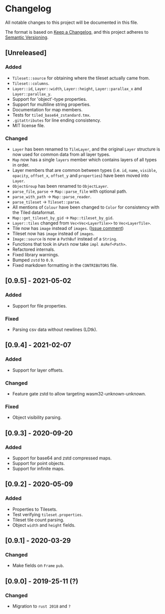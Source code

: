 # Changelog

All notable changes to this project will be documented in this file.

The format is based on [Keep a Changelog](https://keepachangelog.com/en/1.0.0/),
and this project adheres to [Semantic Versioning](https://semver.org/spec/v2.0.0.html).

## [Unreleased]
### Added
- `Tileset::source` for obtaining where the tileset actually came from.
- `Tileset::columns`.
- `Layer::id`, `Layer::width`, `Layer::height`, `Layer::parallax_x` and `Layer::parallax_y`.
- Support for 'object'-type properties.
- Support for multiline string properties.
- Documentation for map members.
- Tests for `tiled_base64_zstandard.tmx`.
- `.gitattributes` for line ending consistency.
- MIT license file.

### Changed
- `Layer` has been renamed to `TileLayer`, and the original `Layer` structure is now used
  for common data from all layer types.
- `Map` now has a single `layers` member which contains layers of all types in order.
- Layer members that are common between types (i.e. `id`, `name`, `visible`, `opacity`, `offset_x`,
  `offset_y` and `properties`) have been moved into `Layer`.
- `ObjectGroup` has been renamed to `ObjectLayer`.
- `parse_file`, `parse` -> `Map::parse_file` with optional path.
- `parse_with_path` -> `Map::parse_reader`.
- `parse_tileset` -> `Tileset::parse`.
- All mentions of `Colour` have been changed to `Color` for consistency with the Tiled dataformat.
- `Map::get_tileset_by_gid` -> `Map::tileset_by_gid`.
- `Layer::tiles` changed from `Vec<Vec<LayerTile>>` to `Vec<LayerTile>`.
- Tile now has `image` instead of `images`. ([Issue comment](https://github.com/mapeditor/rs-tiled/issues/103#issuecomment-940773123))
- Tileset now has `image` instead of `images`.
- `Image::source` is now a `PathBuf` instead of a `String`.
- Functions that took in `&Path` now take `impl AsRef<Path>`.
- Refactored internals.
- Fixed library warnings.
- Bumped `zstd` to `0.9`.
- Fixed markdown formatting in the `CONTRIBUTORS` file.

## [0.9.5] - 2021-05-02
### Added
- Support for file properties.

### Fixed
- Parsing csv data without newlines (LDtk).

## [0.9.4] - 2021-02-07
### Added
- Support for layer offsets.

### Changed
- Feature gate zstd to allow targeting wasm32-unknown-unknown.

### Fixed
- Object visibility parsing.

## [0.9.3] - 2020-09-20
### Added
- Support for base64 and zstd compressed maps.
- Support for point objects.
- Support for infinite maps.

## [0.9.2] - 2020-05-09
### Added
- Properties to Tilesets.
- Test verifying `tileset.properties`.
- Tileset tile count parsing.
- Object `width` and `height` fields.

## [0.9.1] - 2020-03-29
### Changed
- Make fields on `Frame` `pub`.

## [0.9.0] - 2019-25-11 (?)
### Changed
- Migration to `rust 2018` and `?`
